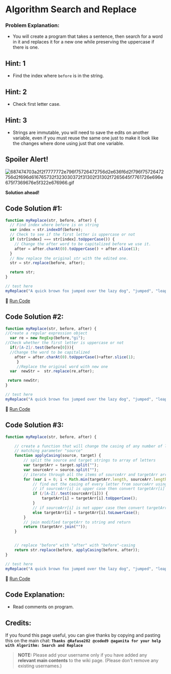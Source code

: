 # Algorithm Search and Replace

### Problem Explanation:

- You will create a program that takes a sentence, then search for a word in it and replaces it for a new one while preserving the uppercase if there is one.

## Hint: 1

- Find the index where `before` is in the string.

## Hint: 2

- Check first letter case.

## Hint: 3

- Strings are immutable, you will need to save the edits on another variable, even if you must reuse the same one just to make it look like the changes where done using just that one variable.

## Spoiler Alert!

![687474703a2f2f7777772e796f75726472756d2e636f6d2f796f75726472756d2f696d616765732f323030372f31302f31302f7265645f7761726e696e675f7369676e5f322e676966.gif](https://files.gitter.im/FreeCodeCamp/Wiki/nlOm/thumb/687474703a2f2f7777772e796f75726472756d2e636f6d2f796f75726472756d2f696d616765732f323030372f31302f31302f7265645f7761726e696e675f7369676e5f322e676966.gif)

**Solution ahead!**

## Code Solution #1:

```javascript
function myReplace(str, before, after) {
  // Find index where before is on string
  var index = str.indexOf(before);
  // Check to see if the first letter is uppercase or not
  if (str[index] === str[index].toUpperCase()) {
    // Change the after word to be capitalized before we use it.
    after = after.charAt(0).toUpperCase() + after.slice(1);
  }
  // Now replace the original str with the edited one.
  str = str.replace(before, after);

  return str;
}

// test here
myReplace("A quick brown fox jumped over the lazy dog", "jumped", "leaped");
```

:rocket: [Run Code](https://repl.it/CLmo/0)

## Code Solution #2:

```javascript
function myReplace(str, before, after) {
//Create a regular expression object
  var re = new RegExp(before,"gi");
//Check whether the first letter is uppercase or not
  if(/[A-Z]/.test(before[0])){
  //Change the word to be capitalized
    after = after.charAt(0).toUpperCase()+after.slice(1);
     }
     //Replace the original word with new one
  var  newStr =  str.replace(re,after);

 return newStr;
}

// test here
myReplace("A quick brown fox jumped over the lazy dog", "jumped", "leaped");
```

:rocket: [Run Code](https://repl.it/CLmp/0)

## Code Solution #3:

```javascript
function myReplace(str, before, after) {

    // create a function that will change the casing of any number of letter in parameter "target" 
    // matching parameter "source"
    function applyCasing(source, target) {
        // split the source and target strings to array of letters
        var targetArr = target.split("");
        var sourceArr = source.split("");
        // iterate through all the items of sourceArr and targetArr arrays till loop hits the end of shortes array
        for (var i = 0; i < Math.min(targetArr.length, sourceArr.length); i++){
            // find out the casing of every letter from sourceArr using regular expression
            // if sourceArr[i] is upper case then convert targetArr[i] to upper case 
            if (/[A-Z]/.test(sourceArr[i])) {
                targetArr[i] = targetArr[i].toUpperCase();
            }
            // if sourceArr[i] is not upper case then convert targetArr[i] to lower case
            else targetArr[i] = targetArr[i].toLowerCase();
        } 
        // join modified targetArr to string and return
        return (targetArr.join(""));
    }


    // replace "before" with "after" with "before"-casing 
    return str.replace(before, applyCasing(before, after));
}

// test here
myReplace("A quick brown fox jumped over the lazy dog", "jumped", "leaped");
```

:rocket: [Run Code](https://repl.it/CLmq/0)

## Code Explanation:

- Read comments on program.

## Credits:

If you found this page useful, you can give thanks by copying and pasting this on the main chat: **`Thanks @Rafase282 @coded9 @aganita for your help with Algorithm: Search and Replace`**

> **NOTE:** Please add your username only if you have added any **relevant main contents** to the wiki page. (Please don't remove any existing usernames.)
